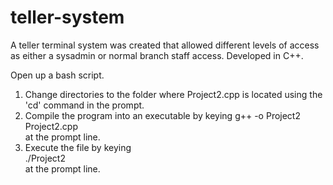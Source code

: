 # teller-system
A teller terminal system was created that allowed different levels of access as either a sysadmin or normal branch staff access. 
Developed in C++. 

Open up a bash script.                           
1) Change directories to the folder where Project2.cpp
   is located using the 'cd' command in the prompt. 
2) Compile the program into an executable by keying 
					g++ -o Project2 Project2.cpp					   
   at the prompt line.                              
3) Execute the file by keying                       
         ./Project2                                     
   at the prompt line.   
